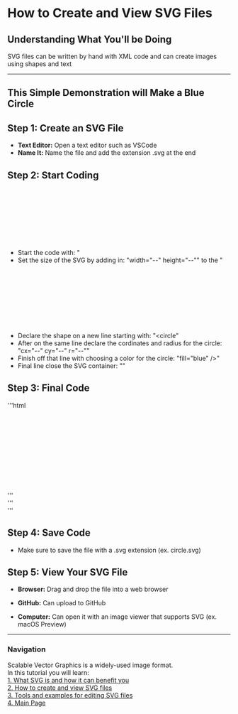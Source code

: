 # How to Create and View SVG Files     
     
## Understanding What You'll be Doing      
SVG files can be written by hand with XML code and can create images using shapes and text     
        
----      
## This Simple Demonstration will Make a Blue Circle       
        
## Step 1: Create an SVG File      
- **Text Editor:** Open a text editor such as VSCode       
- **Name It:** Name the file and add the extension .svg at the end       
       
## Step 2: Start Coding       
- Start the code with: "<svg>"       
- Set the size of the SVG by adding in: "width="--" height="--"" to the "<svg>" (Defaulted to pixel measurements initially)       
- Declare the shape on a new line starting with: "<circle"       
- After on the same line declare the cordinates and radius for the circle: "cx="--" cy="--" r="--""       
- Finish off that line with choosing a color for the circle: "fill="blue" />"       
- Final line close the SVG container: "</svg>"       
       
## Step 3: Final Code       
'''html       
'''<svg width="200" height="200">       
  '''<circle cx="100" cy="100" r="80" fill="blue" />       
'''</svg>       

## Step 4: Save Code       
- Make sure to save the file with a .svg extension (ex. circle.svg)       
       
## Step 5: View Your SVG File       
- **Browser:** Drag and drop the file into a web browser       
       
- **GitHub:** Can upload to GitHub       
       
- **Computer:** Can open it with an image viewer that supports SVG (ex. macOS Preview)       
       
       
----             
             
### Navigation      
Scalable Vector Graphics is a widely-used image format.      
In this tutorial you will learn:      
[1. What SVG is and how it can benefit you](1Benefits.md)      
[2. How to create and view SVG files](2Details.md)      
[3. Tools and examples for editing SVG files](3Examples.md)      
[4. Main Page](README.md)      
